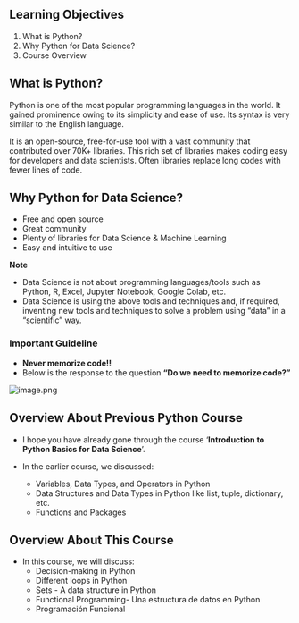 ## Learning Objectives

1. What is Python?
2. Why Python for Data Science?
3. Course Overview



## What is Python?

Python is one of the most popular programming languages in the world. It gained prominence owing to its simplicity and ease of use. Its syntax is very similar to the English language.

It is an open-source, free-for-use tool with a vast community that contributed over 70K+ libraries. This rich set of libraries makes coding easy for developers and data scientists. Often libraries replace long codes with fewer lines of code.



## Why Python for Data Science?

* Free and open source
* Great community
* Plenty of libraries for Data Science & Machine Learning
* Easy and intuitive to use

**Note**

* Data Science is not about programming languages/tools such as Python, R, Excel, Jupyter Notebook, Google Colab, etc.
* Data Science is using the above tools and techniques and, if required, inventing new tools and techniques to solve a problem using “data” in a “scientific” way.



### Important Guideline

* **Never memorize code!!**
* Below is the response to the question **“Do we need to memorize code?”**







![image.png](https://dphi-live.s3.amazonaws.com/media_uploads/image_79bfc2051a91460392c8fdae0cf850e9.png)








## Overview About Previous Python Course

* I hope you have already gone through the course ‘**Introduction to Python Basics for Data Science**’.

* In the earlier course, we discussed:
  * Variables, Data Types, and Operators in Python
  * Data Structures and Data Types in Python like list, tuple, dictionary, etc.
  * Functions and Packages

## Overview About This Course

* In this course, we will discuss:
    * Decision-making in Python
    * Different loops in Python
    * Sets - A data structure in Python
    * Functional Programming- Una estructura de datos en Python
    * Programación Funcional